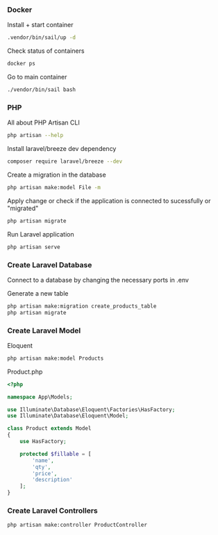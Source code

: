 ### Docker

Install + start container

```bash
.vendor/bin/sail/up -d
```

Check status of containers

```bash
docker ps
```

Go to main container

```bash
./vendor/bin/sail bash
```

### PHP

All about PHP Artisan CLI

```bash
php artisan --help
```

Install laravel/breeze dev dependency

```bash
composer require laravel/breeze --dev
```

Create a migration in the database

```bash
php artisan make:model File -m
```

Apply change or check if the application is connected to sucessfully or "migrated"

```bash
php artisan migrate
```

Run Laravel application

```bash
php artisan serve
```

### Create Laravel Database

Connect to a database by changing the necessary ports in .env

Generate a new table

```bash
php artisan make:migration create_products_table
php artisan migrate
```

### Create Laravel Model

Eloquent

```bash
php artisan make:model Products
```

Product.php

```php
<?php

namespace App\Models;

use Illuminate\Database\Eloquent\Factories\HasFactory;
use Illuminate\Database\Eloquent\Model;

class Product extends Model
{
    use HasFactory;

    protected $fillable = [
        'name',
        'qty',
        'price',
        'description'
    ];
}

```

### Create Laravel Controllers

```bash
php artisan make:controller ProductController
```
